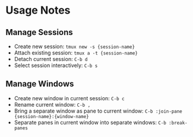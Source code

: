 # Usage Notes

## Manage Sessions

- Create new session: `tmux new -s {session-name}`
- Attach existing session: `tmux a -t {session-name}`
- Detach current session: `C-b d`
- Select session interactively: `C-b s`

## Manage Windows

- Create new window in current session: `C-b c`
- Rename current window: `C-b ,`
- Bring a separate window as pane to current window: `C-b :join-pane {session-name}:{window-name}`
- Separate panes in current window into separate windows: `C-b :break-panes`

